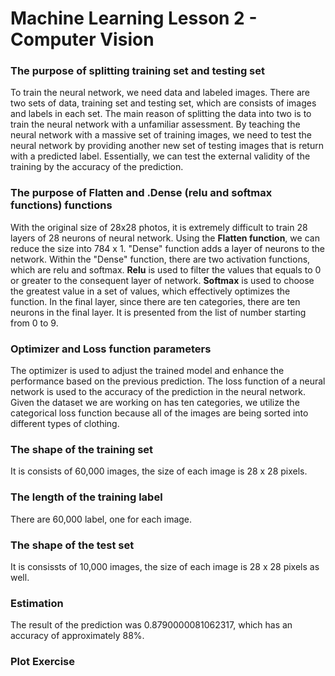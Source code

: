 # Machine Learning Lesson 2 - Computer Vision

### The purpose of splitting training set and testing set
To train the neural network, we need data and labeled images. There are two sets of data, training set and testing set, which are consists of images and labels in each set. The main reason of splitting the data into two is to train the neural network with a unfamiliar assessment. By teaching the neural network with a massive set of training images, we need to test the neural network by providing another new set of testing images that is return with a predicted label. Essentially, we can test the external validity of the training by the accuracy of the prediction. 

### The purpose of Flatten and .Dense (relu and softmax functions) functions
With the original size of 28x28 photos, it is extremely difficult to train 28 layers of 28 neurons of neural network. Using the **Flatten function**, we can reduce the size into 784 x 1. "Dense" function adds a layer of neurons to the network. Within the "Dense" function, there are two activation functions, which are relu and softmax. **Relu** is used to filter the values that equals to 0 or greater to the consequent layer of network. **Softmax** is used to choose the greatest value in a set of values, which effectively optimizes the function. In the final layer, since there are ten categories, there are ten neurons in the final layer. It is presented from the list of number starting from 0 to 9. 


### Optimizer and Loss function parameters
The optimizer is used to adjust the trained model and enhance the performance based on the previous prediction. The loss function of a neural network is used to the accuracy of the prediction in the neural network. Given the dataset we are working on has ten categories, we utilize the categorical loss function because all of the images are being sorted into different types of clothing.

### The shape of the training set
It is consists of 60,000 images, the size of each image is 28 x 28 pixels. 

### The length of the training label 
There are 60,000 label, one for each image. 

### The shape of the test set 
It is consissts of 10,000 images, the size of each image is 28 x 28 pixels as well. 

### Estimation
The result of the prediction was 0.8790000081062317, which has an accuracy of approximately 88%.  

### Plot Exercise 
